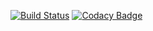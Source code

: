 [![Build Status](https://semaphoreci.com/api/v1/leader228228/messenger-2/branches/master/badge.svg)](https://semaphoreci.com/leader228228/messenger-2)
[![Codacy Badge](https://api.codacy.com/project/badge/Grade/6bba50d971f547d79293e4f573191d97)](https://www.codacy.com/app/leader228228/messenger?utm_source=github.com&amp;utm_medium=referral&amp;utm_content=leader228228/messenger&amp;utm_campaign=Badge_Grade)

